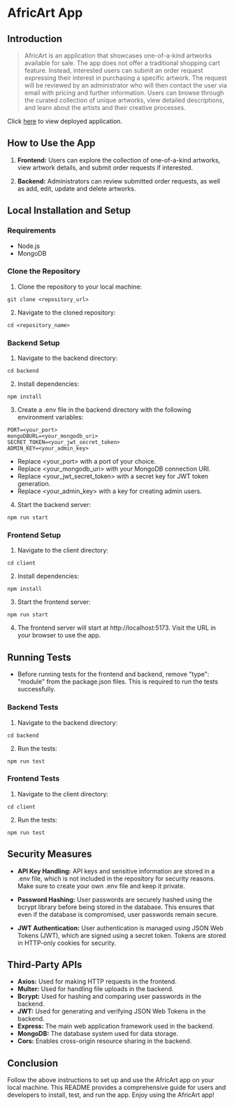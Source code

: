 # AfricArt App

## Introduction

>AfricArt is an application that showcases one-of-a-kind artworks available for sale. The app does not offer a traditional shopping cart feature. Instead, interested users can submit an order request expressing their interest in purchasing a specific artwork. The request will be reviewed by an administrator who will then contact the user via email with pricing and further information. Users can browse through the curated collection of unique artworks, view detailed descriptions, and learn about the artists and their creative processes.

Click [here](https://africartfrontend.onrender.com/) to view deployed application.

## How to Use the App

1. **Frontend:** Users can explore the collection of one-of-a-kind artworks, view artwork details, and submit order requests if interested.

2. **Backend:** Administrators can review submitted order requests, as well as add, edit, update and delete artworks.

## Local Installation and Setup

### Requirements
* Node.js 
* MongoDB 

### Clone the Repository
1. Clone the repository to your local machine:

```
git clone <repository_url>
```

2. Navigate to the cloned repository:

```
cd <repository_name>
```

### Backend Setup

1. Navigate to the backend directory:

```
cd backend
```

2. Install dependencies:

```
npm install
```

3. Create a .env file in the backend directory with the following environment variables:

```
PORT=<your_port>
mongoDBURL=<your_mongodb_uri>
SECRET_TOKEN=<your_jwt_secret_token>
ADMIN_KEY=<your_admin_key>
```

* Replace <your_port> with a port of your choice.
* Replace <your_mongodb_uri> with your MongoDB connection URI.
* Replace <your_jwt_secret_token> with a secret key for JWT token generation.
* Replace <your_admin_key> with a key for creating admin users.

4. Start the backend server:

```
npm run start
```

### Frontend Setup

1. Navigate to the client directory:

```
cd client
```

2. Install dependencies:

```
npm install
```

3. Start the frontend server:

```
npm run start
```

4. The frontend server will start at http://localhost:5173. Visit the URL in your browser to use the app.

## Running Tests

* Before running tests for the frontend and backend, remove "type": "module" from the package.json files. This is required to run the tests successfully.

### Backend Tests

1. Navigate to the backend directory:

```
cd backend
```

2. Run the tests:

```
npm run test
```

### Frontend Tests
1. Navigate to the client directory:

```
cd client
```

2. Run the tests:

```
npm run test
```

## Security Measures

* **API Key Handling:** API keys and sensitive information are stored in a .env file, which is not included in the repository for security reasons. Make sure to create your own .env file and keep it private.

* **Password Hashing:** User passwords are securely hashed using the bcrypt library before being stored in the database. This ensures that even if the database is compromised, user passwords remain secure.

* **JWT Authentication:** User authentication is managed using JSON Web Tokens (JWT), which are signed using a secret token. Tokens are stored in HTTP-only cookies for security.

## Third-Party APIs

* **Axios:** Used for making HTTP requests in the frontend.
* **Multer:** Used for handling file uploads in the backend.
* **Bcrypt:** Used for hashing and comparing user passwords in the backend.
* **JWT:** Used for generating and verifying JSON Web Tokens in the backend.
* **Express:** The main web application framework used in the backend.
* **MongoDB:** The database system used for data storage.
* **Cors:** Enables cross-origin resource sharing in the backend.

## Conclusion

Follow the above instructions to set up and use the AfricArt app on your local machine. This README provides a comprehensive guide for users and developers to install, test, and run the app. Enjoy using the AfricArt app!